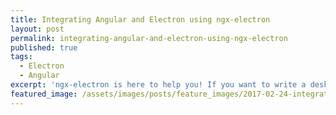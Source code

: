 ```yaml
---
title: Integrating Angular and Electron using ngx-electron
layout: post
permalink: integrating-angular-and-electron-using-ngx-electron
published: true
tags:
  - Electron
  - Angular
excerpt: 'ngx-electron is here to help you! If you want to write a desktop application using Angular, GitHub''s Electron is the tool of choice to bring Single Page Applications to the desktop. ngx-electron you''ll be quicker and accessing Electron''s APIs is even easier from within Angular.'
featured_image: /assets/images/posts/feature_images/2017-02-24-integrating-angular-and-electron-using-ngx-electron.jpg
---
```

